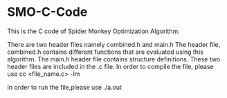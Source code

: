# SMO-C-Code
This is the C code of Spider Monkey Optimization Algorithm.

There are two header files namely combined.h and main.h
The header file, combined.h contains different functions that are evaluated using this algorithm. 
The main.h header file contains structure definitions.
These two header files are included in the .c file.
In order to compile the file, please use
cc <file_name.c> -lm

In order to run the file,please use
./a.out
